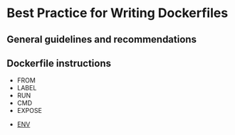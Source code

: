 # Best Practice for Writing Dockerfiles
## General guidelines and recommendations
## Dockerfile instructions
* FROM
* LABEL
* RUN
* CMD
* EXPOSE
- [ENV](https://github.com/Rice-Ratthawan/Assignment-Translate-Dockerfile/blob/anthikaji/ENV.md)
